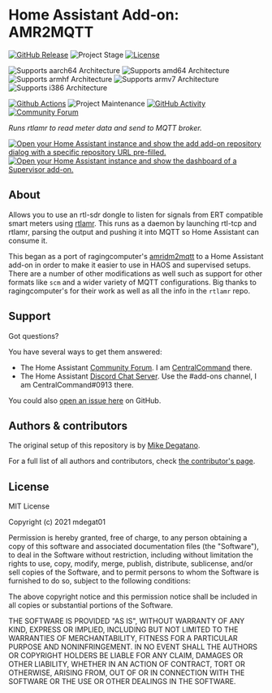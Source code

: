 # Home Assistant Add-on: AMR2MQTT

[![GitHub Release][releases-shield]][releases]
![Project Stage][project-stage-shield]
[![License][license-shield]](LICENSE)

![Supports aarch64 Architecture][aarch64-shield]
![Supports amd64 Architecture][amd64-shield]
![Supports armhf Architecture][armhf-shield]
![Supports armv7 Architecture][armv7-shield]
![Supports i386 Architecture][i386-shield]

[![Github Actions][github-actions-shield]][github-actions]
![Project Maintenance][maintenance-shield]
[![GitHub Activity][commits-shield]][commits]
[![Community Forum][forum-shield]][forum]

_Runs rtlamr to read meter data and send to MQTT broker._

[![Open your Home Assistant instance and show the add add-on repository dialog
with a specific repository URL pre-filled.][add-repo-shield]][add-repo]
[![Open your Home Assistant instance and show the dashboard of a Supervisor add-on.][add-addon-shield]][add-addon]

## About

Allows you to use an rtl-sdr dongle to listen for signals from ERT compatible
smart meters using [rtlamr][rtlamr]. This runs as a daemon by launching rtl-tcp
and rtlamr, parsing the output and pushing it into MQTT so Home Assistant can
consume it.

This began as a port of ragingcomputer's [amridm2mqtt][amridm2mqtt] to a Home
Assistant add-on in order to make it easier to use in HAOS and supervised setups.
There are a number of other modifications as well such as support for other formats
like `scm` and a wider variety of MQTT configurations. Big thanks to ragingcomputer's
for their work as well as all the info in the `rtlamr` repo.

## Support

Got questions?

You have several ways to get them answered:

- The Home Assistant [Community Forum][forum]. I am
  [CentralCommand][forum-centralcommand] there.
- The Home Assistant [Discord Chat Server][discord-ha]. Use the #add-ons channel,
  I am CentralCommand#0913 there.

You could also [open an issue here][issue] on GitHub.

## Authors & contributors

The original setup of this repository is by [Mike Degatano][mdegat01].

For a full list of all authors and contributors,
check [the contributor's page][contributors].

## License

MIT License

Copyright (c) 2021 mdegat01

Permission is hereby granted, free of charge, to any person obtaining a copy
of this software and associated documentation files (the "Software"), to deal
in the Software without restriction, including without limitation the rights
to use, copy, modify, merge, publish, distribute, sublicense, and/or sell
copies of the Software, and to permit persons to whom the Software is
furnished to do so, subject to the following conditions:

The above copyright notice and this permission notice shall be included in all
copies or substantial portions of the Software.

THE SOFTWARE IS PROVIDED "AS IS", WITHOUT WARRANTY OF ANY KIND, EXPRESS OR
IMPLIED, INCLUDING BUT NOT LIMITED TO THE WARRANTIES OF MERCHANTABILITY,
FITNESS FOR A PARTICULAR PURPOSE AND NONINFRINGEMENT. IN NO EVENT SHALL THE
AUTHORS OR COPYRIGHT HOLDERS BE LIABLE FOR ANY CLAIM, DAMAGES OR OTHER
LIABILITY, WHETHER IN AN ACTION OF CONTRACT, TORT OR OTHERWISE, ARISING FROM,
OUT OF OR IN CONNECTION WITH THE SOFTWARE OR THE USE OR OTHER DEALINGS IN THE
SOFTWARE.

[aarch64-shield]: https://img.shields.io/badge/aarch64-yes-green.svg
[add-addon-shield]: https://my.home-assistant.io/badges/supervisor_addon.svg
[add-addon]: https://my.home-assistant.io/redirect/supervisor_addon/?addon=39bd2704_amr2mqtt
[add-repo-shield]: https://my.home-assistant.io/badges/supervisor_add_addon_repository.svg
[add-repo]: https://my.home-assistant.io/redirect/supervisor_add_addon_repository/?repository_url=https%3A%2F%2Fgithub.com%2Fmdegat01%2Fhassio-addons
[amd64-shield]: https://img.shields.io/badge/amd64-yes-green.svg
[amridm2mqtt]: https://github.com/ragingcomputer/amridm2mqtt
[armhf-shield]: https://img.shields.io/badge/armhf-yes-green.svg
[armv7-shield]: https://img.shields.io/badge/armv7-yes-green.svg
[commits-shield]: https://img.shields.io/github/commit-activity/y/mdegat01/addon-amr2mqtt.svg
[commits]: https://github.com/mdegat01/addon-amr2mqtt/commits/main
[contributors]: https://github.com/mdegat01/addon-amr2mqtt/graphs/contributors
[discord-ha]: https://discord.gg/c5DvZ4e
[forum-centralcommand]: https://community.home-assistant.io/u/CentralCommand/?u=CentralCommand
[forum-shield]: https://img.shields.io/badge/community-forum-brightgreen.svg
[forum]: https://community.home-assistant.io
[mdegat01]: https://github.com/mdegat01
[github-actions-shield]: https://github.com/mdegat01/addon-amr2mqtt/workflows/CI/badge.svg
[github-actions]: https://github.com/mdegat01/addon-amr2mqtt/actions
[i386-shield]: https://img.shields.io/badge/i386-no-red.svg
[issue]: https://github.com/mdegat01/addon-amr2mqtt/issues
[license-shield]: https://img.shields.io/github/license/mdegat01/addon-amr2mqtt.svg
[maintenance-shield]: https://img.shields.io/maintenance/yes/2022.svg
[project-stage-shield]: https://img.shields.io/badge/project%20stage-experimental-yellow.svg
[ragingcomputer]: https://github.com/ragingcomputer
[releases-shield]: https://img.shields.io/github/release/mdegat01/addon-amr2mqtt.svg
[releases]: https://github.com/mdegat01/addon-amr2mqtt/releases
[rtlamr]: https://github.com/bemasher/rtlamr
